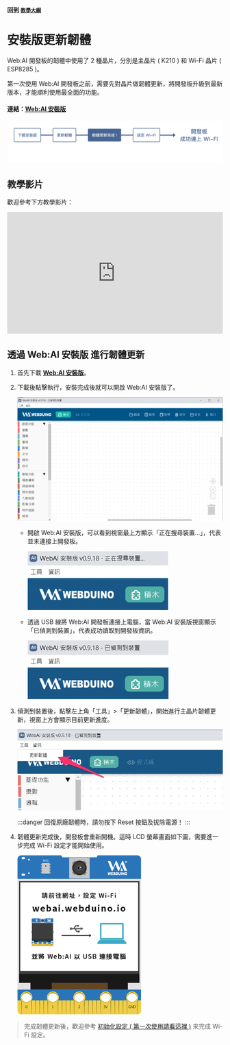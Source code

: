 #### 回到 [`教學大綱`](https://md.kingkit.codes/s/siSKyknlU)

# 安裝版更新韌體

Web:AI 開發板的韌體中使用了 2 種晶片，分別是主晶片 ( K210 ) 和 Wi-Fi 晶片 ( ESP8285 )。

第一次使用 Web:AI 開發板之前，需要先對晶片做韌體更新，將開發板升級到最新版本，才能順利使用最全面的功能。

#### 連結：[Web:AI 安裝版](https://drive.google.com/file/d/1m4qGyWGae-2yytYrSorrJKaP-XBBarHR/view)

![](../assets/images/upload_d8caf85eb964dda018799fe2f9b8476d.png)

## 教學影片

歡迎參考下方教學影片：

<iframe src="https://www.youtube.com/embed/vl6XY0iCCuM" allowfullscreen width="100%" style="aspect-ratio:728/410;border:none " ></iframe>

## 透過 Web:AI 安裝版 進行韌體更新

1. 首先下載 [**Web:AI 安裝版**](https://drive.google.com/file/d/1m4qGyWGae-2yytYrSorrJKaP-XBBarHR/view)。

2. 下載後點擊執行，安裝完成後就可以開啟 Web:AI 安裝版了。

    ![](../assets/images/upload_4c0c19b4782014407c134e49323fa2f4.png)

    - 開啟 Web:AI 安裝版，可以看到視窗最上方顯示「正在搜尋裝置...」，代表並未連接上開發板。

        ![](../assets/images/upload_6e38bcc632aad5ef625c43833b4cd579.png)

    - 透過 USB 線將 Web:AI 開發板連接上電腦，當 Web:AI 安裝版視窗顯示「已偵測到裝置」，代表成功讀取到開發板資訊。

        ![](../assets/images/upload_01d95577c2800de0b1686ecf195a160d.png)

3. 偵測到裝置後，點擊左上角「工具」>「更新韌體」，開始進行主晶片韌體更新，視窗上方會顯示目前更新進度。

    ![](../assets/images/upload_7ba6a2e5f255c8ec78d61b4937d64f06.png)

    :::danger
    回復原廠韌體時，請勿按下 Reset 按鈕及拔除電源！
    :::

4. 韌體更新完成後，開發板會重新開機。這時 LCD 螢幕畫面如下圖，需要進一步完成 Wi-Fi 設定才能開始使用。

    ![](../assets/images/upload_cffca67e2ed07221bf1445851c16c967.png)

> 完成韌體更新後，歡迎參考 [初始化設定 ( 第一次使用請看這裡 )](https://md.kingkit.codes/s/AO_XqPykW) 來完成 Wi-Fi 設定。